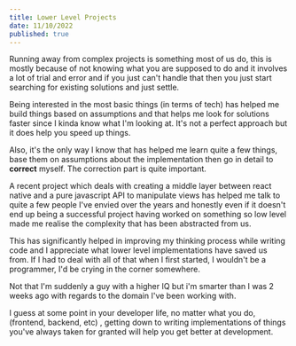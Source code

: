 ```yaml
---
title: Lower Level Projects
date: 11/10/2022
published: true
---
```


Running away from complex projects is something most of us do, this is mostly
because of not knowing what you are supposed to do and it involves a lot of
trial and error and if you just can't handle that then you just start searching
for existing solutions and just settle.

Being interested in the most basic things (in terms of tech) has helped me build
things based on assumptions and that helps me look for solutions faster since I
kinda know what I'm looking at. It's not a perfect approach but it does help you
speed up things.

Also, it's the only way I know that has helped me learn quite a few things, base
them on assumptions about the implementation then go in detail to **correct**
myself. The correction part is quite important.

A recent project which deals with creating a middle layer between react native
and a pure javascript API to manipulate views has helped me talk to quite a few
people I've envied over the years and honestly even if it doesn't end up being a
successful project having worked on something so low level made me realise the
complexity that has been abstracted from us.

This has significantly helped in improving my thinking process while writing
code and I appreciate what lower level implementations have saved us from. If I
had to deal with all of that when I first started, I wouldn't be a programmer,
I'd be crying in the corner somewhere.

Not that I'm suddenly a guy with a higher IQ but i'm smarter than I was 2 weeks
ago with regards to the domain I've been working with.

I guess at some point in your developer life, no matter what you do, (frontend,
backend, etc) , getting down to writing implementations of things you've always
taken for granted will help you get better at development.
